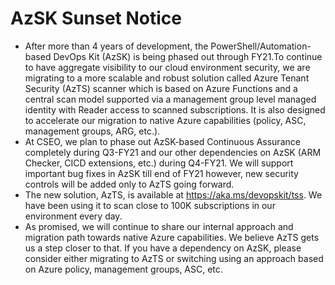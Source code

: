 # AzSK Sunset Notice

- After more than 4 years of development, the PowerShell/Automation-based DevOps Kit (AzSK) is being phased out through FY21.To continue to have aggregate visibility to our cloud environment security, we are migrating to a more scalable and robust solution called Azure Tenant Security (AzTS) scanner which is based on Azure Functions and a central scan model supported via a management group level managed identity with Reader access to scanned subscriptions. It is also designed to accelerate our migration to native Azure capabilities (policy, ASC, management groups, ARG, etc.).
- At CSEO, we plan to phase out AzSK-based Continuous Assurance completely during Q3-FY21 and our other dependencies on AzSK (ARM Checker, CICD extensions, etc.) during Q4-FY21. We will support important bug fixes in AzSK till end of FY21 however, new security controls will be added only to AzTS going forward.
- The new solution, AzTS, is available at https://aka.ms/devopskit/tss. We have been using it to scan close to 100K subscriptions in our environment every day. 
- As promised, we will continue to share our internal approach and migration path towards native Azure capabilities. We believe AzTS gets us a step closer to that. If you have a dependency on AzSK, please consider either migrating to AzTS or switching using an approach based on Azure policy, management groups, ASC, etc.
